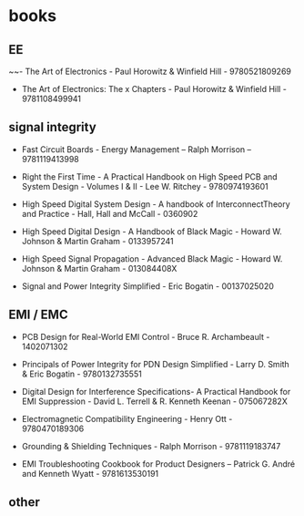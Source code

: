 # books

## EE

~~- The Art of Electronics - Paul Horowitz & Winfield Hill - 9780521809269

- The Art of Electronics: The x Chapters - Paul Horowitz & Winfield Hill - 9781108499941

## signal integrity

- Fast Circuit Boards - Energy Management – Ralph Morrison – 9781119413998

- Right the First Time - A Practical Handbook on High Speed PCB and System Design - Volumes I & II - Lee W. Ritchey - 9780974193601

- High Speed Digital System Design - A handbook of InterconnectTheory and Practice - Hall, Hall and McCall - 0360902

- High Speed Digital Design - A Handbook of Black Magic - Howard W. Johnson & Martin Graham - 0133957241

- High Speed Signal Propagation - Advanced Black Magic - Howard W. Johnson & Martin Graham - 013084408X

- Signal and Power Integrity Simplified - Eric Bogatin - 00137025020

## EMI / EMC

- PCB Design for Real-World EMI Control - Bruce R. Archambeault - 1402071302

- Principals of Power Integrity for PDN Design Simplified - Larry D. Smith & Eric Bogatin - 9780132735551

- Digital Design for Interference Specifications- A Practical Handbook for EMI Suppression - David L. Terrell & R. Kenneth Keenan - 075067282X

- Electromagnetic Compatibility Engineering - Henry Ott - 9780470189306

- Grounding & Shielding Techniques - Ralph Morrison - 9781119183747

- EMI Troubleshooting Cookbook for Product Designers – Patrick G. André and Kenneth Wyatt - 9781613530191

## other
